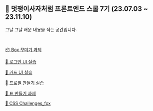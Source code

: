 ## 🦁 멋쟁이사자처럼 프론트엔드 스쿨 7기 (23.07.03 ~ 23.11.10)

그날 그날 배운 내용을 적는 공간입니다.

<br/>

[📦 
Box 꾸미기 과제](https://cocorig.github.io/likelion-Frontend/230707/box/)

[🎫  로그인 UI 실습](https://cocorig.github.io/likelion-Frontend/230711/login/)

[🌇  카드 UI 실습](https://cocorig.github.io/likelion-Frontend/230712/figma/card-ui/)

[🪪 프로필 만들기 실습](https://cocorig.github.io/likelion-Frontend/230714/profile/)

[ 🔖 표 만들기 과제](https://cocorig.github.io/likelion-Frontend/230713/table-1.html)

[🚩 CSS Challenges_fox](https://cocorig.github.io/likelion-Frontend/challenges/)
